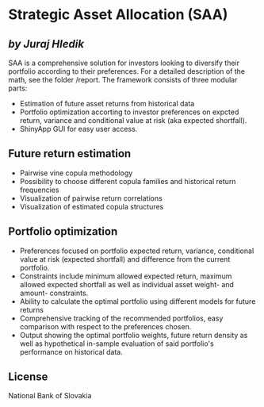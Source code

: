 # Strategic Asset Allocation (SAA)
## _by Juraj Hledik_

SAA is a comprehensive solution for investors looking to diversify their portfolio according to their preferences. For a detailed description of the math, see the folder /report. The framework consists of three modular parts:

- Estimation of future asset returns from historical data
- Portfolio optimization accorting to investor preferences on expcted return, variance and conditional value at risk (aka expected shortfall).
- ShinyApp GUI for easy user access.

## Future return estimation

- Pairwise vine copula methodology
- Possibility to choose different copula families and historical return frequencies
- Visualization of pairwise return correlations
- Visualization of estimated copula structures

## Portfolio optimization

- Preferences focused on portfolio expected return, variance, conditional value at risk (expected shortfall) and difference from the current portfolio.
- Constraints include minimum allowed expected return, maximum allowed expected shortfall as well as individual asset weight- and amount- constraints.
- Ability to calculate the optimal portfolio using different models for future returns
- Comprehensive tracking of the recommended portfolios, easy comparison with respect to the preferences chosen.
- Output showing the optimal portfolio weights, future return density as well as hypothetical in-sample evaluation of said portfolio's performance on historical data.

## License

National Bank of Slovakia